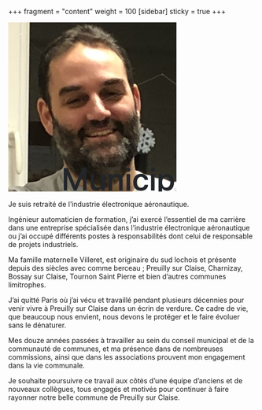 +++
fragment = "content"
weight = 100
[sidebar]
  sticky = true
+++

<img src="photo.png" alt="" class="img-fluid rounded-circle border text-white">

Je suis retraité de l’industrie électronique aéronautique.

Ingénieur automaticien de formation, j’ai exercé l’essentiel de ma carrière dans une entreprise spécialisée dans l’industrie électronique aéronautique ou j’ai occupé différents postes à responsabilités dont celui de responsable de projets industriels.

Ma famille maternelle Villeret, est originaire du sud lochois et présente depuis des siècles avec comme berceau ; Preuilly sur Claise, Charnizay, Bossay sur Claise, Tournon Saint Pierre et bien d’autres communes limitrophes.

J’ai quitté Paris où j’ai vécu et travaillé pendant plusieurs décennies pour venir vivre à Preuilly sur Claise dans un écrin de verdure. Ce cadre de vie, que beaucoup nous envient, nous devons le protéger et le faire évoluer sans le dénaturer.

Mes douze années passées à travailler au sein du conseil municipal et de la communauté de communes, et ma présence dans de nombreuses commissions, ainsi que dans les associations prouvent mon engagement dans la vie communale.

Je souhaite poursuivre ce travail aux côtés d’une équipe d’anciens et de nouveaux collègues, tous engagés et motivés pour continuer à faire rayonner notre belle commune de Preuilly sur Claise.
